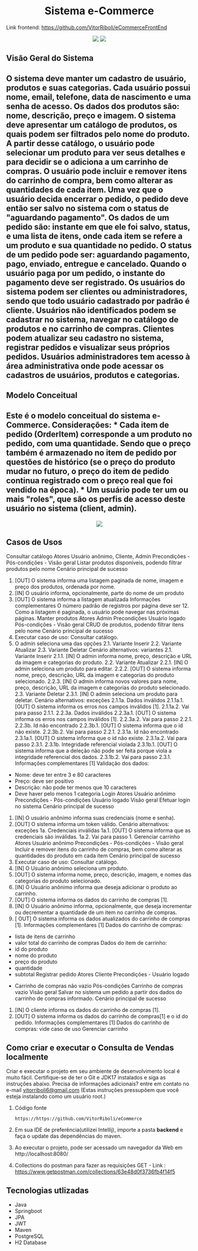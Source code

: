 <h1 align="center">Sistema e-Commerce</h1>

Link frontend: https://github.com/VitorRiboli/eCommerceFrontEnd

<p align='center'> 
    <img src="https://img.shields.io/badge/Spring_Boot-F2F4F9?style=for-the-badge&logo=spring-boot"/>
    <img src="https://img.shields.io/badge/Java-ED8B00?style=for-the-badge&logo=java&logoColor=white"/>  
</p>    
<h2>Visão Geral do Sistema<h2>
O sistema deve manter um cadastro de usuário, produtos e suas categorias. Cada 
usuário possui nome, email, telefone, data de nascimento e uma senha de acesso. Os dados dos produtos são: nome, descrição, preço e imagem. O sistema deve apresentar um catálogo de produtos, os quais podem ser filtrados pelo nome do produto. A partir desse catálogo, o usuário pode selecionar um produto para ver seus detalhes e para decidir se o adiciona a um carrinho de compras. O usuário pode incluir e remover itens do carrinho de compra, bem como alterar as quantidades de cada item. Uma vez que o usuário decida encerrar o pedido, o pedido deve então ser salvo no sistema com o status de "aguardando pagamento". Os dados de um pedido são: instante em que ele foi salvo, status, e uma lista de itens, onde cada item se refere a um produto e sua quantidade no pedido. O status de um pedido pode ser: aguardando pagamento, pago, enviado, entregue e cancelado. Quando o usuário paga por um pedido, o instante do pagamento deve ser registrado. Os usuários do sistema podem ser clientes ou administradores, sendo que todo usuário cadastrado por padrão é cliente. Usuários não identificados podem se cadastrar no sistema, navegar no catálogo de produtos e no carrinho de compras. Clientes podem atualizar seu cadastro no sistema, registrar pedidos e visualizar seus próprios pedidos. Usuários administradores tem acesso à área administrativa onde pode acessar os cadastros de usuários, produtos e categorias. 

<h2>Modelo Conceitual<h2>
Este é o modelo conceitual do sistema e-Commerce. Considerações: 
* Cada item de pedido (OrderItem) corresponde a um produto no pedido, com uma 
quantidade. Sendo que o preço também é armazenado no item de pedido por 
questões de histórico (se o preço do produto mudar no futuro, o preço do item de 
pedido continua registrado com o preço real que foi vendido na época). 
* Um usuário pode ter um ou mais "roles", que são os perfis de acesso deste usuário 
no sistema (client, admin). 


<p align='center'>
  <img src="https://i.imgur.com/gwAS9j9.png"/>
<p>

<h2>Casos de Usos</h2>

Consultar catálogo 
Atores Usuário anônimo, Cliente, Admin
Precondições -
Pós-condições -
Visão geral Listar produtos disponíveis, podendo filtrar produtos pelo nome
Cenário principal de sucesso
1. [OUT] O sistema informa uma listagem paginada de nome, imagem e preço dos 
produtos, ordenada por nome.
2. [IN] O usuário informa, opcionalmente, parte do nome de um produto 
3. [OUT] O sistema informa a listagem atualizada
Informações complementares
O número padrão de registros por página deve ser 12. Como a listagem é paginada, o 
usuário pode navegar nas próximas páginas.
Manter produtos 
Atores Admin
Precondições Usuário logado
Pós-condições -
Visão geral CRUD de produtos, podendo filtrar itens pelo nome
Cenário principal de sucesso
1. Executar caso de uso: Consultar catálogo. 
2. O admin seleciona uma das opções 
2.1. Variante Inserir 
2.2. Variante Atualizar 
2.3. Variante Deletar 
Cenário alternativos: variantes
2.1. Variante Inserir 
2.1.1. [IN] O admin informa nome, preço, descrição e URL da imagem e categorias do 
produto. 
2.2. Variante Atualizar 
2.2.1. [IN] O admin seleciona um produto para editar. 
2.2.2. [OUT] O sistema informa nome, preço, descrição, URL da imagem e categorias do 
produto selecionado. 
2.2.3. [IN] O admin informa novos valores para nome, preço, descrição, URL da imagem 
e categorias do produto selecionado. 
2.3. Variante Deletar 
2.3.1. [IN] O admin seleciona um produto para deletar.
Cenário alternativos: exceções
2.1.1a. Dados inválidos 
2.1.1a.1. [OUT] O sistema informa os erros nos campos inválidos [1]. 
2.1.1a.2. Vai para passo 2.1.1. 
2.2.3a. Dados inválidos 
2.2.3a.1. [OUT] O sistema informa os erros nos campos inválidos [1]. 
2.2.3a.2. Vai para passo 2.2.1. 
2.2.3b. Id não encontrado 
2.2.3b.1. [OUT] O sistema informa que o id não existe. 
2.2.3b.2. Vai para passo 2.2.1. 
2.3.1a. Id não encontrado 
2.3.1a.1. [OUT] O sistema informa que o id não existe. 
2.3.1a.2. Vai para passo 2.3.1. 
2.3.1b. Integridade referencial violada 
2.3.1b.1. [OUT] O sistema informa que a deleção não pode ser feita porque viola a 
integridade referencial dos dados. 
2.3.1b.2. Vai para passo 2.3.1.
Informações complementares
[1] Validação dos dados: 
* Nome: deve ter entre 3 e 80 caracteres 
* Preço: deve ser positivo 
* Descrição: não pode ter menos que 10 caracteres 
* Deve haver pelo menos 1 categoria
Login 
Atores Usuário anônimo
Precondições -
Pós-condições Usuário logado
Visão geral Efetuar login no sistema
Cenário principal de sucesso
1. [IN] O usuário anônimo informa suas credenciais (nome e senha). 
2. [OUT] O sistema informa um token válido. 
Cenário alternativos: exceções
1a. Credenciais inválidas 
1a.1. [OUT] O sistema informa que as credenciais são inválidas. 
1a.2. Vai para passo 1.
Gerenciar carrinho 
Atores Usuário anônimo
Precondições -
Pós-condições -
Visão geral Incluir e remover itens do carrinho de compras, bem como alterar 
as quantidades do produto em cada item
Cenário principal de sucesso
1. Executar caso de uso: Consultar catálogo. 
2. [IN] O Usuário anônimo seleciona um produto. 
3. [OUT] O sistema informa nome, preço, descrição, imagem, e nomes das categorias 
do produto selecionado. 
4. [IN] O Usuário anônimo informa que deseja adicionar o produto ao carrinho. 
5. [OUT] O sistema informa os dados do carrinho de compras [1]. 
6. [IN] O Usuário anônimo informa, opcionalmente, que deseja incrementar ou 
decrementar a quantidade de um item no carrinho de compras. 
7. [ OUT] O sistema informa os dados atualizados do carrinho de compras [1].
Informações complementares
[1] Dados do carrinho de compras: 
* lista de itens de carrinho 
* valor total do carrinho de compras 
Dados do item de carrinho: 
* id do produto 
* nome do produto 
* preço do produto 
* quantidade 
* subtotal
Registrar pedido 
Atores Cliente
Precondições - Usuário logado 
- Carrinho de compras não vazio
Pós-condições Carrinho de compras vazio
Visão geral Salvar no sistema um pedido a partir dos dados do carrinho de 
compras informado.
Cenário principal de sucesso
1. [IN] O cliente informa os dados do carrinho de compras [1]. 
2. [OUT] O sistema informa os dados do carrinho de compras[1] e o id do pedido.
Informações complementares
[1] Dados do carrinho de compras: vide caso de uso Gerenciar carrinho

  
<h2>Como criar e executar o Consulta de Vendas localmente</h2>

Criar e executar o projeto em seu ambiente de desenvolvimento local é muito fácil. Certifique-se de ter o Git e JDK17 instalados e siga as instruções abaixo. Precisa de informações adicionais? entre em contato no e-mail vitorriboli6@gmail.com 
(Estas instruções pressupõem que você esteja instalando como um usuário root.)

1. Código fonte

   ````https://https://github.com/VitorRiboli/eCommerce````

2. Em sua IDE de preferência(utilizei Intellij), importe a pasta **backend** e faça o update das dependências do maven.

3. Ao executar o projeto, pode ser acessado um navegador da Web em http://localhost:8080/

4. Collections do postman para fazer as requisições GET - Link : https://www.getpostman.com/collections/63e48d0f3736fb4f14f5


<h2>Tecnologias utlizadas</h2>

- Java
- Springboot
- JPA
- JWT
- Maven
- PostgreSQL
- H2 Database

